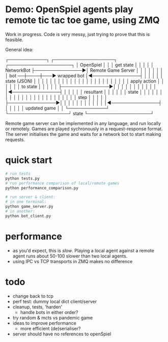 # Demo: OpenSpiel agents play remote tic tac toe game, using ZMQ

Work in progress. Code is very messy, just trying to prove that this is
feasible.

General idea:

  ┌────────────┐    ┌───────────────────┐                ┌────────────────────┐
  │  OpenSpiel │    │                   │  get state     │                    │
  │            │    │ NetworkBot        ├───────────────►│ Remote Game Server │
  │            │    │                   │                │                    │
  │     bot  ──┼────┼───► wrapped bot   │◄───────────────┤                    │
  │            │    │                   │  state (JSON)  │                    │
  │            │    │                   │                │                    │
  │            │    │                   │                │                    │
  │            │    │                   │                │                    │
  │            │    │                   │  apply action  │                    │
  │            │    │                   │  to state      │                    │
  │            │    │                   ├───────────────►│                    │
  │            │    │                   │                │                    │
  │            │    │                   │◄───────────────┤                    │
  │            │    │                   │  resultant     │                    │
  │            │    │                   │  state         │                    │
  │            │    │                   │                │                    │
  │            │    │                   │                │                    │
  │            │    │                   │                │                    │
  │            │    │                   │  step          │                    │
  │            │    │                   ├───────────────►│                    │
  │            │    │                   │                │                    │
  │            │    │                   │◄───────────────┤                    │
  │            │    │                   │  updated game  │                    │
  └────────────┘    └───────────────────┘  state         └────────────────────┘


Remote game server can be implemented in any language, and run locally or
remotely. Games are played sychronously in a request-response format. The server
initialises the game and waits for a network bot to start making requests.

# quick start
```sh
# run tests
python tests.py
# run performance comparison of local/remote games
python performance_comparison.py

# run server & client:
# in one terminal:
python game_server.py
# in another:
python bot_client.py
```

# performance
- as you'd expect, this is _slow_. Playing a local agent against a remote
  agent runs about 50-100 slower than two local agents.
- using IPC vs TCP transports in ZMQ makes no difference

# todo
- change back to tcp
- perf test: dummy local dict client/server
- cleanup, tests, 'harden'
  - handle bots in either order?
- try random & mcts vs pandemic game
- ideas to improve performance
  - more efficient (de)serialiser?
- server should have no references to openSpiel
